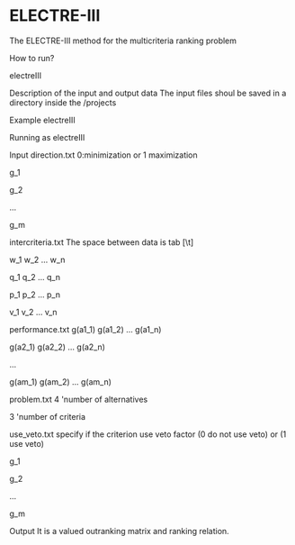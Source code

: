 # ELECTRE-III
The ELECTRE-III method for the multicriteria ranking problem

How to run?

electreIII 

Description of the input and output data
The input files shoul be saved in a directory inside the /projects

Example electreIII

Running as electreIII

Input
direction.txt
0:minimization or 1 maximization

g_1

g_2

...

g_m


intercriteria.txt
The space between data is tab [\t]

w_1 w_2 ... w_n

q_1 q_2 ... q_n

p_1 p_2 ... p_n

v_1 v_2 ... v_n

performance.txt
g(a1_1) g(a1_2) ... g(a1_n)

g(a2_1) g(a2_2) ... g(a2_n)

...

g(am_1) g(am_2) ... g(am_n)

problem.txt
4	'number of alternatives

3	'number of criteria

use_veto.txt
specify if the criterion use veto factor (0 do not use veto) or (1 use veto)

g_1

g_2

...

g_m

Output
It is a valued outranking matrix and ranking relation.
